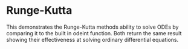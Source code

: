 # Runge-Kutta
This demonstrates the Runge-Kutta methods ability to solve ODEs by comparing it to the built in odeint function. Both return the same result showing their effectiveness at solving ordinary differential equations.
